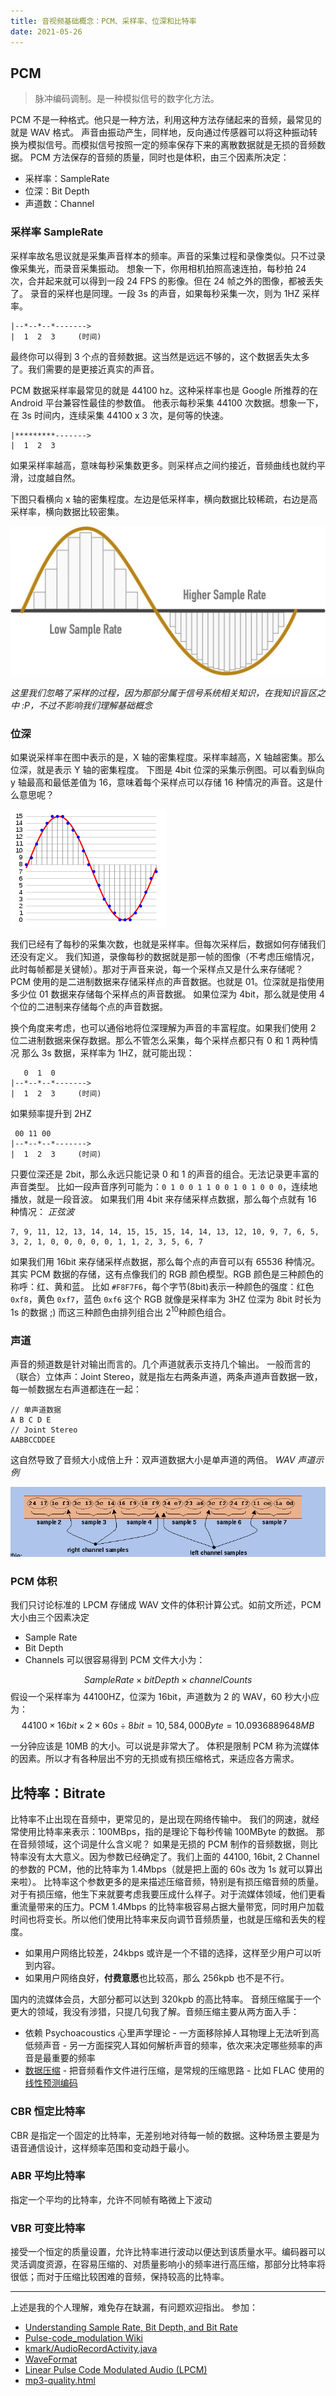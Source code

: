 ```yaml
---
title: 音视频基础概念：PCM、采样率、位深和比特率
date: 2021-05-26
---
```

## PCM

> 脉冲编码调制。是一种模拟信号的数字化方法。

PCM 不是一种格式。他只是一种方法，利用这种方法存储起来的音频，最常见的就是 WAV 格式。
声音由振动产生，同样地，反向通过传感器可以将这种振动转换为模拟信号。而模拟信号按照一定的频率保存下来的离散数据就是无损的音频数据。
PCM 方法保存的音频的质量，同时也是体积，由三个因素所决定：

* 采样率：SampleRate
* 位深：Bit Depth
* 声道数：Channel

### 采样率 SampleRate

采样率故名思议就是采集声音样本的频率。声音的采集过程和录像类似。只不过录像采集光，而录音采集振动。
想象一下，你用相机拍照高速连拍，每秒拍 24 次，合并起来就可以得到一段 24 FPS 的影像。但在 24 帧之外的图像，都被丢失了。
录音的采样也是同理。一段 3s 的声音，如果每秒采集一次，则为 1HZ 采样率。

```
|--*--*--*------->
|  1  2  3     (时间)
```

最终你可以得到 3 个点的音频数据。这当然是远远不够的，这个数据丢失太多了。我们需要的是更接近真实的声音。

PCM 数据采样率最常见的就是 44100 hz。这种采样率也是 Google 所推荐的在 Android 平台兼容性最佳的参数值。
他表示每秒采集 44100 次数据。想象一下，在 3s 时间内，连续采集 44100 x 3 次，是何等的快速。

```
|*********------->
|  1  2  3
```

如果采样率越高，意味每秒采集数更多。则采样点之间约接近，音频曲线也就约平滑，过度越自然。

下图只看横向 x 轴的密集程度。左边是低采样率，横向数据比较稀疏，右边是高采样率，横向数据比较密集。

![headphonesty.com](pasted-image-20210524193036.png)

*这里我们忽略了采样的过程，因为那部分属于信号系统相关知识，在我知识盲区之中 :P，不过不影响我们理解基础概念*

### 位深

如果说采样率在图中表示的是，X 轴的密集程度。采样率越高，X 轴越密集。那么位深，就是表示 Y 轴的密集程度。
下图是 4bit 位深的采集示例图。可以看到纵向 y 轴最高和最低差值为 16，意味着每个采样点可以存储 16 种情况的声音。这是什么意思呢？

![wiki-01](pasted-image-20210526183017.png)

我们已经有了每秒的采集次数，也就是采样率。但每次采样后，数据如何存储我们还没有定义。
我们知道，录像每秒的数据就是那一帧的图像（不考虑压缩情况，此时每帧都是关键帧）。那对于声音来说，每一个采样点又是什么来存储呢？
PCM 使用的是二进制数据来存储采样点的声音数据。也就是 01。位深就是指使用多少位 01 数据来存储每个采样点的声音数据。
如果位深为 4bit，那么就是使用 4 个位的二进制来存储每个点的声音数据。

换个角度来考虑，也可以通俗地将位深理解为声音的丰富程度。如果我们使用 2 位二进制数据来保存数据。那么不管怎么采集，每个采样点都只有 0 和 1 两种情况
那么 3s 数据，采样率为 1HZ，就可能出现：

```
   0  1  0
|--*--*--*------->
|  1  2  3     (时间)
```

如果频率提升到 2HZ

```
 00 11 00
|--*--*--*------->
|  1  2  3     (时间)
```

只要位深还是 2bit，那么永远只能记录 0 和 1 的声音的组合。无法记录更丰富的声音类型。
比如一段声音序列可能为：`0 1 0 0 1 1 0 0 1 0 1 0 0 0`，连续地播放，就是一段音波。
如果我们用 4bit 来存储采样点数据，那么每个点就有 16 种情况：
*正弦波*

```
7, 9, 11, 12, 13, 14, 14, 15, 15, 15, 14, 14, 13, 12, 10, 9, 7, 6, 5, 3, 2, 1, 0, 0, 0, 0, 0, 1, 1, 2, 3, 5, 6, 7
```

如果我们用 16bit 来存储采样点数据，那么每个点的声音可以有 65536 种情况。
其实 PCM 数据的存储，这有点像我们的 RGB 颜色模型。RGB 颜色是三种颜色的称呼：红、黄和蓝。
比如 `#F8F7F6`，每个字节(8bit)表示一种颜色的强度：红色 `0xf8`，黄色 `0xf7`，蓝色 `0xf6`
这个 RGB 就像是采样率为 3HZ 位深为 8bit 时长为 1s 的数据 ;)
而这三种颜色由排列组合出 $2^{10}$种颜色组合。

### 声道

声音的频道数是针对输出而言的。几个声道就表示支持几个输出。
一般而言的（联合）立体声：Joint Stereo，就是指左右两条声道，两条声道声音数据一致，每一帧数据左右声道都连在一起：

```
// 单声道数据
A B C D E
// Joint Stereo
AABBCCDDEE
```

这自然导致了音频大小成倍上升：双声道数据大小是单声道的两倍。
*WAV 声道示例*

![stanford.edu](pasted-image-20210526173810.png)

### PCM 体积

我们只讨论标准的 LPCM 存储成 WAV 文件的体积计算公式。如前文所述，PCM 大小由三个因素决定

* Sample Rate
* Bit Depth
* Channels
  可以很容易得到 PCM 文件大小为：

$$
SampleRate \times bitDepth \times channelCounts
$$
假设一个采样率为 44100HZ，位深为 16bit，声道数为 2  的 WAV，60 秒大小应为：
$$
44100 \times 16bit \times 2 \times 60s \div 8bit = 10,584,000 Byte = 10.0936889648 MB
$$

一分钟应该是 10MB 的大小。可以说是非常大了。
体积是限制 PCM 称为流媒体的因素。所以才有各种层出不穷的无损或有损压缩格式，来适应各方需求。

## 比特率：Bitrate

比特率不止出现在音频中，更常见的，是出现在网络传输中。
我们的网速，就经常使用比特率来表示：100MBps，指的是理论下每秒传输 100MByte 的数据。
那在音频领域，这个词是什么含义呢？
如果是无损的 PCM 制作的音频数据，则比特率没有太大意义。因为参数已经确定了。我们上面的 44100, 16bit, 2 Channel 的参数的 PCM，他的比特率为 1.4Mbps（就是把上面的 60s 改为 1s 就可以算出来啦）。
比特率这个参数更多的是来描述压缩音频，特别是有损压缩音频的质量。
对于有损压缩，他生下来就要考虑我要压成什么样子。对于流媒体领域，他们更看重流量带来的压力。PCM 1.4Mbps 的比特率极容易占据大量带宽，同时用户加载时间也将变长。所以他们使用比特率来反向调节音频质量，也就是压缩和丢失的程度。

* 如果用户网络比较差，24kbps 或许是一个不错的选择，这样至少用户可以听到内容。
* 如果用户网络良好，**付费意愿**也比较高，那么 256kpb 也不是不行。

国内的流媒体会员，大部分都可以达到 320kpb 的高比特率。
音频压缩属于一个更大的领域，我没有涉猎，只提几句我了解。音频压缩主要从两方面入手：

* 依赖 Psychoacoustics 心里声学理论
  		- 一方面移除掉人耳物理上无法听到高低频声音
  		- 另一方面探究人耳如何解析声音的频率，依次来决定哪些频率的声音是最重要的频率
* [数据压缩](https://zh.wikipedia.org/wiki/%E6%95%B0%E6%8D%AE%E5%8E%8B%E7%BC%A9)
  		- 把音频看作文件进行压缩，是常规的压缩思路
  		- 比如 FLAC 使用的 [线性预测编码](https://zh.wikipedia.org/wiki/%E7%BA%BF%E6%80%A7%E9%A2%84%E6%B5%8B%E7%BC%96%E7%A0%81)

### CBR 恒定比特率

CBR 是指定一个固定的比特率，无差别地对待每一帧的数据。这种场景主要是为语音通信设计，这样频率范围和变动趋于最小。

### ABR 平均比特率

指定一个平均的比特率，允许不同帧有略微上下波动

### VBR 可变比特率

接受一个恒定的质量设置，允许比特率进行波动以便达到该质量水平。编码器可以灵活调度资源，在容易压缩的、对质量影响小的频率进行高压缩，那部分比特率将很低；而对于压缩比较困难的音频，保持较高的比特率。

- - -

上述是我的个人理解，难免存在缺漏，有问题欢迎指出。
参加：

* [Understanding Sample Rate, Bit Depth, and Bit Rate](https://www.headphonesty.com/2019/07/sample-rate-bit-depth-bit-rate/)
* [Pulse-code_modulation Wiki](https://en.wikipedia.org/wiki/Pulse-code_modulation)
* [kmark/AudioRecordActivity.java](https://gist.github.com/kmark/d8b1b01fb0d2febf5770)
* [WaveFormat](https://ccrma.stanford.edu/courses/422-winter-2014/projects/WaveFormat/)
* [Linear Pulse Code Modulated Audio (LPCM)](https://www.loc.gov/preservation/digital/formats/fdd/fdd000011.shtml)
* [mp3-quality.html](http://www.harmjschoonhoven.com/mp3-quality.html)